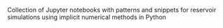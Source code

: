 Collection of Jupyter notebooks with patterns and snippets for reservoir simulations using implicit numerical methods in Python
